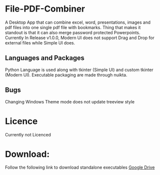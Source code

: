 # File-PDF-Combiner
A Desktop App that can combine excel, word, presentations, images and pdf files into one single pdf file with bookmarks. Thing that makes it standout is that it can also merge password protected Powerpoints. Currently In Release v1.0.0, Modern UI does not support Drag and Drop for external files while Simple UI does.
## Languages and Packages
Python Language is used along with tkinter (Simple UI) and custom tkinter (Modern UI). Executable packaging are made through nuikta.
## Bugs
Changing Windows Theme mode does not update treeview style
# Licence
Currently not Licenced
# Download:
Follow the following link to download standalone executables
[Google Drive](https://drive.google.com/drive/folders/14C3XE5p2PElz2H6RgWpl6rlcAnUFQHe3?usp=sharing)
